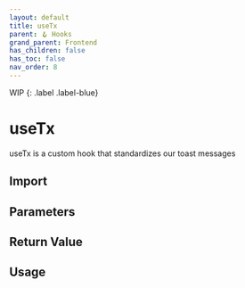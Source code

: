 ```yaml
---
layout: default
title: useTx
parent: 🪝 Hooks
grand_parent: Frontend
has_children: false
has_toc: false
nav_order: 8
---
```


WIP
{: .label .label-blue}
# useTx

useTx is a custom hook that standardizes our toast messages

## Import

## Parameters

## Return Value

## Usage